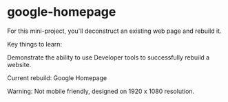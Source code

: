 # google-homepage

For this mini-project, you'll deconstruct an existing web page and rebuild it.

Key things to learn:

Demonstrate the ability to use Developer tools to successfully rebuild a website.

Current rebuild: Google Homepage

Warning: Not mobile friendly, designed on 1920 x 1080 resolution.
